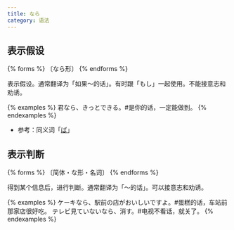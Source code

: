 ```yaml
---
title: なら
category: 语法
---
```


## 表示假设

{% forms %}
〔なら形〕
{% endforms %}

表示假设。通常翻译为「如果～的话」。有时跟「もし」一起使用。不能接意志和劝诱。

{% examples %}
君なら、きっとできる。#是你的话，一定能做到。
{% endexamples %}

- 参考：同义词「[ば](../ba)」

## 表示判断

{% forms %}
〔简体・な形・名词〕
{% endforms %}

得到某个信息后，进行判断。通常翻译为「～的话」。可以接意志和劝诱。

{% examples %}
ケーキなら、駅前の店がおいしいですよ。#蛋糕的话，车站前那家店很好吃。
テレビ見ていないなら、消す。#电视不看话，就关了。
{% endexamples %}
